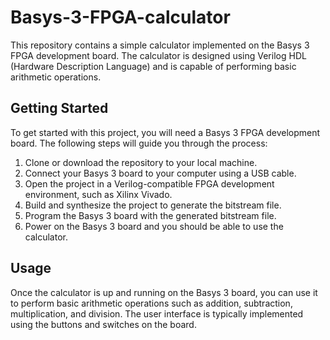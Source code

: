 # Basys-3-FPGA-calculator

This repository contains a simple calculator implemented on the Basys 3 FPGA development board. The calculator is designed using Verilog HDL (Hardware Description Language) and is capable of performing basic arithmetic operations.

## Getting Started

To get started with this project, you will need a Basys 3 FPGA development board. The following steps will guide you through the process:

1. Clone or download the repository to your local machine.
2. Connect your Basys 3 board to your computer using a USB cable.
3. Open the project in a Verilog-compatible FPGA development environment, such as Xilinx Vivado.
4. Build and synthesize the project to generate the bitstream file.
5. Program the Basys 3 board with the generated bitstream file.
6. Power on the Basys 3 board and you should be able to use the calculator.

## Usage

Once the calculator is up and running on the Basys 3 board, you can use it to perform basic arithmetic operations such as addition, subtraction, multiplication, and division. The user interface is typically implemented using the buttons and switches on the board.
